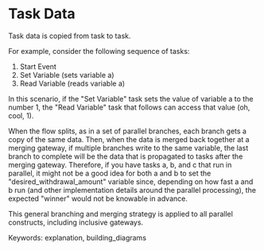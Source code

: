 # Task Data

Task data is copied from task to task.

For example, consider the following sequence of tasks:

1. Start Event
2. Set Variable (sets variable a)
3. Read Variable (reads variable a)

In this scenario, if the "Set Variable" task sets the value of variable a to the number 1, the "Read Variable" task that follows can access that value (oh, cool, 1).

When the flow splits, as in a set of parallel branches, each branch gets a copy of the same data.
Then, when the data is merged back together at a merging gateway, if multiple branches write to the same variable, the last branch to complete will be the data that is propagated to tasks after the merging gateway.
Therefore, if you have tasks a, b, and c that run in parallel, it might not be a good idea for both a and b to set the "desired_withdrawal_amount" variable since, depending on how fast a and b run (and other implementation details around the parallel processing), the expected "winner" would not be knowable in advance.

This general branching and merging strategy is applied to all parallel constructs, including inclusive gateways.

Keywords: explanation, building_diagrams
